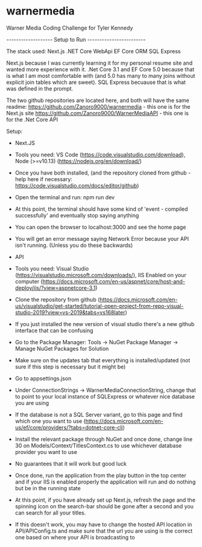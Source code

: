 # warnermedia

Warner Media Coding Challenge for Tyler Kennedy

------------------- Setup to Run ------------------------

The stack used:
Next.js
.NET Core WebApi
EF Core ORM
SQL Express

Next.js because I was currently learning it for my personal resume site and wanted more experience with it.
.Net Core 3.1 and EF Core 5.0 because that is what I am most comfortable with (and 5.0 has many to many joins without explicit join tables which are sweet).
SQL Express becuause that is what was defined in the prompt.

The two github repositories are located here, and both will have the same readme:
https://github.com/Zanoro9000/warnermedia - this one is for the Next.js site
https://github.com/Zanoro9000/WarnerMediaAPI - this one is for the .Net Core API

Setup:

- Next.JS
- Tools you need: VS Code (https://code.visualstudio.com/download), Node (>=v10.13) (https://nodejs.org/en/download/)
- Once you have both installed, (and the repository cloned from github - help here if necessary: https://code.visualstudio.com/docs/editor/github)
- Open the terminal and run: npm run dev
- At this point, the terminal should have some kind of 'event - compiled successfully' and eventually stop saying anything
- You can open the browser to localhost:3000 and see the home page
- You will get an error message saying Network Error because your API isn't running. (Unless you do these backwards)

- API
- Tools you need: Visual Studio (https://visualstudio.microsoft.com/downloads/), IIS Enabled on your computer (https://docs.microsoft.com/en-us/aspnet/core/host-and-deploy/iis/?view=aspnetcore-3.1)
- Clone the repository from github (https://docs.microsoft.com/en-us/visualstudio/get-started/tutorial-open-project-from-repo-visual-studio-2019?view=vs-2019&tabs=vs168later)
- If you just installed the new version of visual studio there's a new github interface that can be confusing
- Go to the Package Manager: Tools -> NuGet Package Manager -> Manage NuGet Packages for Solution
- Make sure on the updates tab that everything is installed/updated (not sure if this step is necessary but it might be)
- Go to appsettings.json
- Under ConnectionStrings -> WarnerMediaConnectionString, change that to point to your local instance of SQLExpress or whatever nice database you are using
- If the database is not a SQL Server variant, go to this page and find which one you want to use (https://docs.microsoft.com/en-us/ef/core/providers/?tabs=dotnet-core-cli)
- Install the relevant package through NuGet and once done, change line 30 on Models/Context/TitlesContext.cs to use whichever database provider you want to use
- No guarantees that it will work but good luck
- Once done, run the application from the play button in the top center and if your IIS is enabled properly the application will run and do nothing but be in the running state
- At this point, if you have already set up Next.js, refresh the page and the spinning icon on the search-bar should be gone after a second and you can search for all your titles.
- If this doesn't work, you may have to change the hosted API location in API/APIConfig.ts and make sure that the url you are using is the correct one based on where your API is broadcasting to
